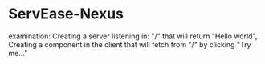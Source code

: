 # ServEase-Nexus


examination:
Creating a server listening in: "/" that will return "Hello world",
Creating a component in the client that will fetch from "/" by clicking "Try me..."
